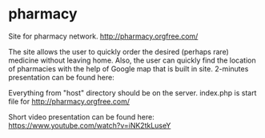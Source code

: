 # pharmacy
Site for pharmacy network.
http://pharmacy.orgfree.com/

The site allows the user to quickly order the desired (perhaps rare) medicine without leaving home. Also, the user can quickly find the location of pharmacies with the help of Google map that is built in site. 2-minutes presentation can be found here:

Everything from "host" directory should be on the server. index.php is start file for http://pharmacy.orgfree.com/

Short video presentation can be found here: https://www.youtube.com/watch?v=iNK2tkLuseY
